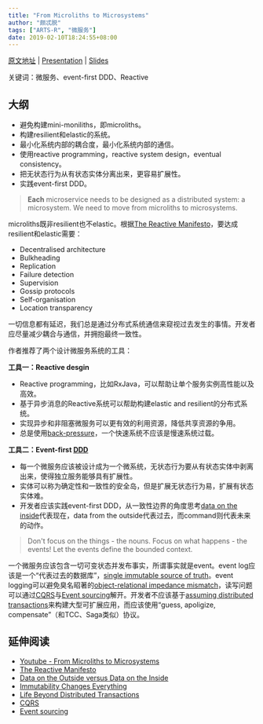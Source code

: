 ```yaml
---
title: "From Microliths to Microsystems"
author: "颇忒脱"
tags: ["ARTS-R", "微服务"]
date: 2019-02-10T18:24:55+08:00
---
```


<!--more-->

[原文地址][origin] | [Presentation][origin-prensentation] | [Slides][origin-slides]

关键词：微服务、event-first DDD、Reactive

## 大纲

* 避免构建mini-moniliths，即microliths。
* 构建resilient和elastic的系统。
* 最小化系统内部的耦合度，最小化系统内部的通信。
* 使用reactive programming，reactive system design，eventual consistency。
* 把无状态行为从有状态实体分离出来，更容易扩展性。
* 实践event-first DDD。

> **Each** microservice needs to be designed as a distributed system: a microsystem. We need to move from microliths to microsystems.

microliths既非resilient也不elastic。根据[The Reactive Manifesto][reactive-manifesto]，要达成resilient和elastic需要：

* Decentralised architecture
* Bulkheading
* Replication
* Failure detection
* Supervision
* Gossip protocols
* Self-organisation
* Location transparency

一切信息都有延迟，我们总是通过分布式系统通信来窥视过去发生的事情。开发者应尽量减少耦合与通信，并拥抱最终一致性。

作者推荐了两个设计微服务系统的工具：

**工具一：Reactive desgin**

* Reactive programming，比如RxJava，可以帮助让单个服务实例高性能以及高效。
* 基于异步消息的Reactive系统可以帮助构建elastic and resilient的分布式系统。
* 实现异步和非阻塞微服务可以更有效的利用资源，降低共享资源的争用。
* 总是使用[back-pressure][back-pressure]，一个快速系统不应该是慢速系统过载。

**工具二：Event-first [DDD][ddd-quickly]**

* 每一个微服务应该被设计成为一个微系统，无状态行为要从有状态实体中剥离出来，使得独立服务能够具有扩展性。
* 实体可以称为确定性和一致性的安全岛，但是扩展无状态行为易，扩展有状态实体难。
* 开发者应该实践event-first DDD，从一致性边界的角度思考[data on the inside][data-on-the-outside-versus-data-on-the-inside]代表现在，data from the outside代表过去，而command则代表未来的动作。

> Don't focus on the things - the nouns. Focus on what happens - the events! Let the events define the bounded context.

一个微服务应该包含一切可变状态并发布事实，所谓事实就是event。event log应该是一个“代表过去的数据库”，[single immutable source of truth][single-truth]。event logging可以避免臭名昭著的[object-relational impedance mismatch][orm-mismatch]，读写问题可以通过[CQRS][cqrs]与[Event sourcing][event-sourcing]解开。开发者不应该基于[assuming distributed transactions][assuming]来构建大型可扩展应用，而应该使用“guess, apoligize, compensate”（和TCC、Saga类似）协议。

## 延伸阅读

* [Youtube - From Microliths to Microsystems][origin-prensentation]
* [The Reactive Manifesto][reactive-manifesto]
* [Data on the Outside versus Data on the Inside][data-on-the-outside-versus-data-on-the-inside]
* [Immutability Changes Everything][single-truth]
* [Life Beyond Distributed Transactions][assuming]
* [CQRS][cqrs]
* [Event sourcing][event-sourcing]

[origin]: https://www.infoq.com/news/2017/03/microliths-microsystems
[origin-prensentation]: https://www.youtube.com/watch?v=NotiE8Mm8F4
[origin-slides]: https://www.slideshare.net/jboner/from-microliths-to-microsystems
[reactive-manifesto]: http://www.reactivemanifesto.org/
[ddd-quickly]: https://www.infoq.com/minibooks/domain-driven-design-quickly
[back-pressure]: http://www.reactivemanifesto.org/glossary#Back-Pressure
[data-on-the-outside-versus-data-on-the-inside]: https://blog.acolyer.org/2016/09/13/data-on-the-outside-versus-data-on-the-inside/
[single-truth]: https://queue.acm.org/detail.cfm?id=2884038
[orm-mismatch]: https://en.wikipedia.org/wiki/Object-relational_impedance_mismatch
[cqrs]: https://martinfowler.com/bliki/CQRS.html
[event-sourcing]: https://martinfowler.com/eaaDev/EventSourcing.html
[assuming]: http://queue.acm.org/detail.cfm?id=3025012
